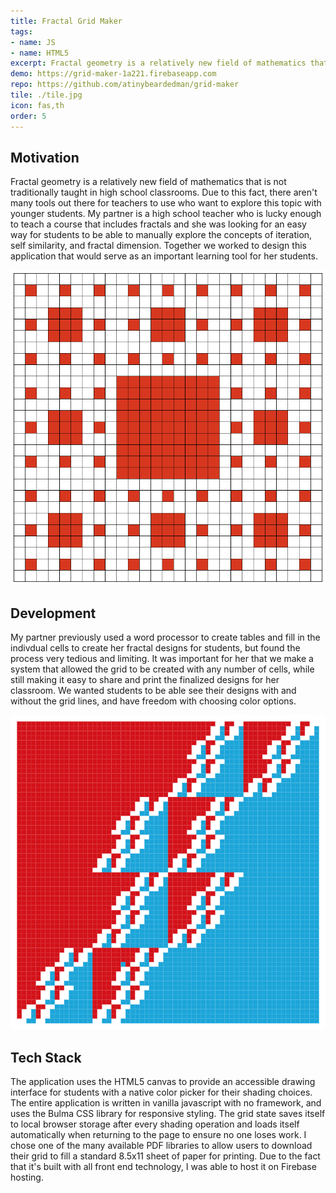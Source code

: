 ```yaml
---
title: Fractal Grid Maker
tags: 
- name: JS
- name: HTML5
excerpt: Fractal geometry is a relatively new field of mathematics that is not traditionally taught in high school classrooms. I built this tool in collaboration with my partner for her to use to teach students the fundamentals of fractals.
demo: https://grid-maker-1a221.firebaseapp.com
repo: https://github.com/atinybeardedman/grid-maker
tile: ./tile.jpg
icon: fas,th
order: 5
---
```

## Motivation
Fractal geometry is a relatively new field of mathematics that is not traditionally taught in high school classrooms. Due to this fact, there aren't many tools out there for teachers to use who want to explore this topic with younger students. My partner is a high school teacher who is lucky enough to teach a course that includes fractals and she was looking for an easy way for students to be able to manually explore the concepts of iteration, self similarity, and fractal dimension. Together we worked to design this application that would serve as an important learning tool for her students.

![Fig. 1 - An example fractal design used by my partner](./screenshot-2.jpg) 

## Development
My partner previously used a word processor to create tables and fill in the indivdual cells to create her fractal designs for students, but found the process very tedious and limiting. It was important for her that we make a system that allowed the grid to be created with any number of cells, while still making it easy to share and print the finalized designs for her classroom. We wanted students to be able see their designs with and without the grid lines, and have freedom with choosing color options.

![Fig. 2 - A more complex fractal design](./tile.jpg)

## Tech Stack
The application uses the HTML5 canvas to provide an accessible drawing interface for students with a native color picker for their shading choices. The entire application is written in vanilla javascript with no framework, and uses the Bulma CSS library for responsive styling. The grid state saves itself to local browser storage after every shading operation and loads itself automatically when returning to the page to ensure no one loses work. I chose one of the many available PDF libraries to allow users to download their grid to fill a standard 8.5x11 sheet of paper for printing. Due to the fact that it's built with all front end technology, I was able to host it on Firebase hosting.